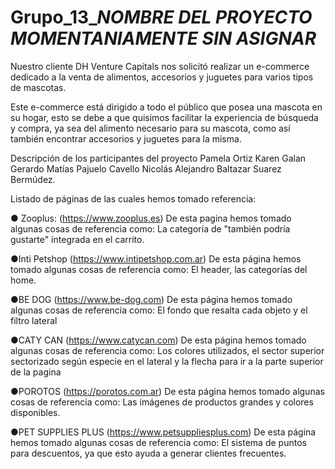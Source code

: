 # Grupo_13_*NOMBRE DEL PROYECTO MOMENTANIAMENTE SIN ASIGNAR*
Nuestro cliente DH Venture Capitals nos solicitó realizar un e-commerce dedicado a la venta de alimentos, accesorios y juguetes para varios tipos de mascotas. 

Este e-commerce está dirigido a todo el público que posea una mascota en su hogar, esto se debe a que quisimos facilitar la experiencia de búsqueda y compra, ya sea del alimento necesario para su mascota, como así también encontrar accesorios y juguetes para la misma.

Descripción de los participantes del proyecto
Pamela Ortiz
Karen Galan 
Gerardo Matías Pajuelo Cavello
Nicolás Alejandro Baltazar Suarez Bermúdez.

Listado de páginas de las cuales hemos tomado referencia:

● Zooplus: (https://www.zooplus.es)
De esta pagina hemos tomado algunas cosas de referencia como: 
La categoría de "también podría gustarte" integrada en el carrito.

●Inti Petshop (https://www.intipetshop.com.ar)
De esta página hemos tomado algunas cosas de referencia como: 
El header, las categorías del home.

●BE DOG (https://www.be-dog.com)
De esta página hemos tomado algunas cosas de referencia como: 
El fondo que resalta cada objeto y el filtro lateral 

●CATY CAN (https://www.catycan.com)
De esta página hemos tomado algunas cosas de referencia como: 
Los colores utilizados, el sector superior sectorizado según especie
en el lateral y la flecha para ir a la parte superior de la pagina

●POROTOS (https://porotos.com.ar)
De esta página hemos tomado algunas cosas de referencia como: 
Las imágenes de productos grandes y colores disponibles.

●PET SUPPLIES PLUS (https://www.petsuppliesplus.com)
De esta página hemos tomado algunas cosas de referencia como: 
El sistema de puntos para descuentos, ya que esto ayuda a generar clientes frecuentes.
